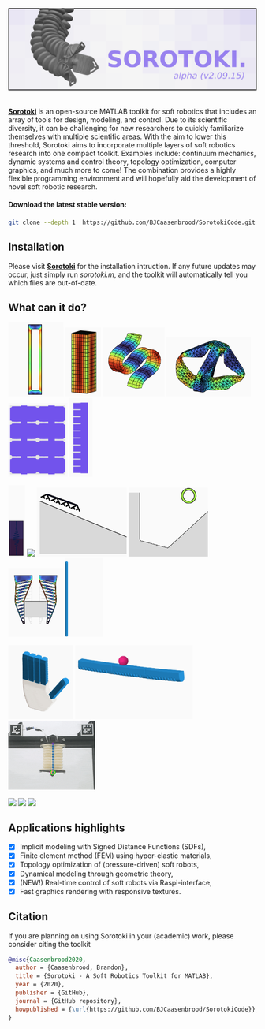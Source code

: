 <div align="center"> <img src="./docs/documentation/img/softrobot_.png" width="700"> </div> <br/>

[**Sorotoki**](https://bjcaasenbrood.github.io/SorotokiCode/) is an open-source MATLAB toolkit for soft robotics that includes an array of tools for design, modeling, and control. Due to its scientific diversity, it can be challenging for new researchers to quickly familiarize themselves with multiple scientific areas. With the aim to lower this threshold, Sorotoki aims to incorporate multiple layers of soft robotics research into one compact toolkit. Examples include: continuum mechanics, dynamic systems and control theory, topology optimization, computer graphics, and much more to come! The combination provides a highly flexible programming environment and will hopefully aid the development of novel soft robotic research.

#### Download the latest stable version:

```bash
git clone --depth 1  https://github.com/BJCaasenbrood/SorotokiCode.git
```

## Installation
Please visit [**Sorotoki**](https://bjcaasenbrood.github.io/SorotokiCode/) for the installation intruction. If any future updates may occur, just simply run *sorotoki.m*, and the toolkit will automatically tell you which files are out-of-date.

## What can it do?
<p float="left">
<img src="/docs/documentation/img/mckibben.gif" height="150"> <img src="/docs/documentation/img/twist.gif" height="140"> <img src="/docs/documentation/img/buckling.png" height="140"> <img src="/docs/documentation/img/diamondbot.png" height="120"> <img src="/docs/documentation/img/opt_bellow.gif" height="150"> <img src="/docs/documentation/img/opt_pneunet_90.gif" height="160"> 
</p>

<p float="left">
 <img src="/docs/documentation/img/straingauge.gif" height="145"> <img src="/docs/documentation/img/soft_finger.gif" height="140"> <img src="/docs/documentation/img/soro_softcrawl.gif" height="140"> <img src="/docs/documentation/img/soft_bounce.gif" height="140">
<img src="/docs/documentation/img/soro_gripper.png" height="140"> <img src="/docs/documentation/img/beam.gif" height="160">
</p>

<p float="left">
<img src="/docs/documentation/img/soro_hand.gif" height="150"> <img src="/docs/documentation/img/soft_control.gif" height="150"> <img src="/docs/documentation/img/soro_control.gif" height="140"> 
</p>

<p float="left">
<img src="/docs/documentation/img/bdog_bellow.gif" height="150"> <img src="/docs/documentation/img/bdog_grip.gif" height="150"> <img src="/docs/documentation/img/bdog_srm.gif" height="150"> 
</p>

## Applications highlights

- [x] Implicit modeling with Signed Distance Functions (SDFs),
- [x] Finite element method (FEM) using hyper-elastic materials,
- [x] Topology optimization of (pressure-driven) soft robots,
- [x] Dynamical modeling through geometric theory,
- [x] (NEW!) Real-time control of soft robots via Raspi-interface,
- [x] Fast graphics rendering with responsive textures.

## Citation

If you are planning on using Sorotoki in your (academic) work, please consider citing the toolkit  

```bibtex
@misc{Caasenbrood2020,
  author = {Caasenbrood, Brandon},
  title = {Sorotoki - A Soft Robotics Toolkit for MATLAB},
  year = {2020},
  publisher = {GitHub},
  journal = {GitHub repository},
  howpublished = {\url{https://github.com/BJCaasenbrood/SorotokiCode}},
}
```
